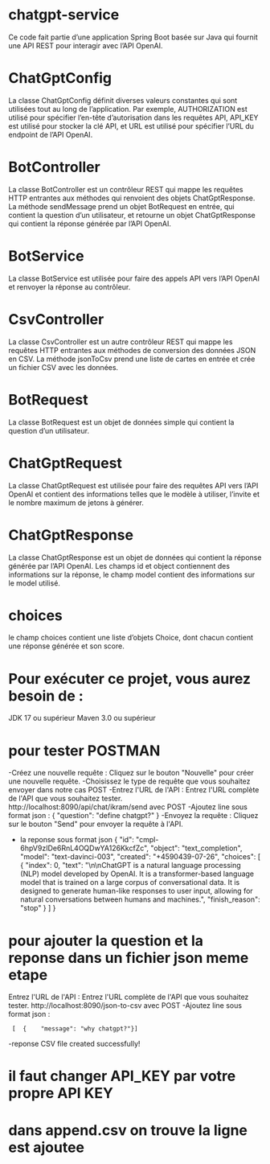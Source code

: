 # chatgpt-service 
Ce code fait partie d’une application Spring Boot basée sur Java qui fournit une API REST pour interagir avec l’API OpenAI.
# ChatGptConfig
La classe ChatGptConfig définit diverses valeurs constantes qui sont utilisées tout au long de l’application. Par exemple, AUTHORIZATION est utilisé pour spécifier l’en-tête d’autorisation dans les requêtes API, API_KEY est utilisé pour stocker la clé API, et URL est utilisé pour spécifier l’URL du endpoint de l’API OpenAI.
#  BotController
La classe BotController est un contrôleur REST qui mappe les requêtes HTTP entrantes aux méthodes qui renvoient des objets ChatGptResponse. La méthode sendMessage prend un objet BotRequest en entrée, qui contient la question d’un utilisateur, et retourne un objet ChatGptResponse qui contient la réponse générée par l’API OpenAI.
#  BotService
 La classe BotService est utilisée pour faire des appels API vers l’API OpenAI et renvoyer la réponse au contrôleur.
 # CsvController
 La classe CsvController est un autre contrôleur REST qui mappe les requêtes HTTP entrantes aux méthodes de conversion des données JSON en CSV. La méthode jsonToCsv prend une liste de cartes en entrée et crée un fichier CSV avec les données.
 # BotRequest
 La classe BotRequest est un objet de données simple qui contient la question d’un utilisateur.
 # ChatGptRequest
  La classe ChatGptRequest est utilisée pour faire des requêtes API vers l’API OpenAI et contient des informations telles que le modèle à utiliser, l’invite et le nombre maximum de jetons à générer.
#  ChatGptResponse
La classe ChatGptResponse est un objet de données qui contient la réponse générée par l’API OpenAI. Les champs id et object contiennent des informations sur la réponse, le champ model contient des informations sur le model utilisé.
# choices
le champ choices contient une liste d’objets Choice, dont chacun contient une réponse générée et son score.

# Pour exécuter ce projet, vous aurez besoin de :

JDK 17 ou supérieur
Maven 3.0 ou supérieur

# pour tester POSTMAN
-Créez une nouvelle requête : Cliquez sur le bouton "Nouvelle" pour créer une nouvelle requête.
-Choisissez le type de requête que vous souhaitez envoyer dans notre cas POST
-Entrez l'URL de l'API : Entrez l'URL complète de l'API que vous souhaitez tester.
      http://localhost:8090/api/chat/ikram/send   avec POST 
-Ajoutez  line sous format json :
         {
    "question": "define chatgpt?"
}
-Envoyez la requête : Cliquez sur le bouton "Send" pour envoyer la requête à l'API.
- la reponse sous format json 
     {
    "id": "cmpl-6hpV9zIDe6RnL4OQDwYA126KkcfZc",
    "object": "text_completion",
    "model": "text-davinci-003",
    "created": "+4590439-07-26",
    "choices": [
        {
            "index": 0,
            "text": "\n\nChatGPT is a natural language processing (NLP) model developed by OpenAI. It is a transformer-based language model that is trained on a large corpus of conversational data. It is designed to generate human-like responses to user input, allowing for natural conversations between humans and machines.",
            "finish_reason": "stop"
        }
    ]
}
# pour ajouter la question et la reponse dans un fichier json meme etape 

Entrez l'URL de l'API : Entrez l'URL complète de l'API que vous souhaitez tester.
                http://localhost:8090/json-to-csv   avec POST 
-Ajoutez  line sous format json :

     [  {    "message": "why chatgpt?"}]
-reponse 
      CSV file created successfully!

# il faut changer API_KEY par votre propre API KEY
# dans append.csv on trouve la ligne est ajoutee